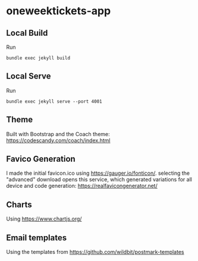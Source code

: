 # oneweektickets-app 

## Local Build

Run 
```
bundle exec jekyll build
```

## Local Serve

Run
```
bundle exec jekyll serve --port 4001
```

## Theme

Built with Bootstrap and the Coach theme: https://codescandy.com/coach/index.html

## Favico Generation

I made the initial favicon.ico using https://gauger.io/fonticon/. selecting the "advanced" download opens this service, which generated variations for all device and code generation: https://realfavicongenerator.net/

## Charts

Using https://www.chartjs.org/

## Email templates

Using the templates from https://github.com/wildbit/postmark-templates